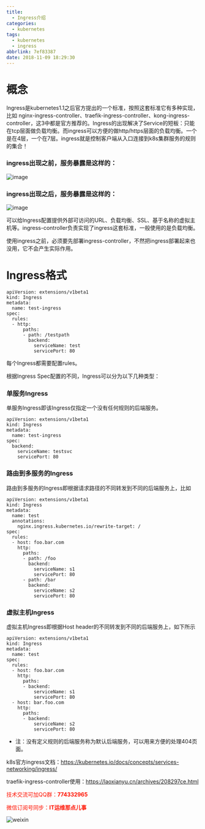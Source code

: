 ```yaml
---
title:
  - Ingress介绍
categories:
  - kubernetes
tags:
  - kubernetes
  - ingress
abbrlink: 7ef83387
date: 2018-11-09 18:29:30
---
```


# 概念

Ingress是kubernetes1.1之后官方提出的一个标准，按照这套标准它有多种实现，比如 nginx-ingress-controller、traefik-ingress-controller、kong-ingress-controller，这3中都是官方推荐的。Ingress的出现解决了Service的短板：只能在tcp层面做负载均衡。而ingress可以方便的做http/https层面的负载均衡。一个是在4层，一个在7层。ingress就是控制客户端从入口连接到k8s集群服务的规则的集合！

### ingress出现之前，服务暴露是这样的：

![image](http://dl-blog.laoxianyu.cn/image2018-8-10_14-6-49.png)


### ingress出现之后，服务暴露是这样的：
<!--more-->

![image](http://dl-blog.laoxianyu.cn/image2018-8-10_14-7-29.png)

可以给Ingress配置提供外部可访问的URL、负载均衡、SSL、基于名称的虚拟主机等。ingress-controller负责实现了ingress这套标准，一般使用的是负载均衡。


使用ingress之前，必须要先部署ingress-controller，不然把ingress部署起来也没用，它不会产生实际作用。

# Ingress格式
```
apiVersion: extensions/v1beta1
kind: Ingress
metadata:
  name: test-ingress
spec:
  rules:
  - http:
      paths:
      - path: /testpath
        backend:
          serviceName: test
          servicePort: 80
```
每个Ingress都需要配置rules。

根据Ingress Spec配置的不同，Ingress可以分为以下几种类型：

### 单服务Ingress
单服务Ingress即该Ingress仅指定一个没有任何规则的后端服务。
```
apiVersion: extensions/v1beta1
kind: Ingress
metadata:
  name: test-ingress
spec:
  backend:
    serviceName: testsvc
    servicePort: 80
```

### 路由到多服务的Ingress
路由到多服务的Ingress即根据请求路径的不同转发到不同的后端服务上，比如
```
apiVersion: extensions/v1beta1
kind: Ingress
metadata:
  name: test
  annotations:
    nginx.ingress.kubernetes.io/rewrite-target: /
spec:
  rules:
  - host: foo.bar.com
    http:
      paths:
      - path: /foo
        backend:
          serviceName: s1
          servicePort: 80
      - path: /bar
        backend:
          serviceName: s2
          servicePort: 80
```
### 虚拟主机Ingress
虚拟主机Ingress即根据Host header的不同转发到不同的后端服务上，如下所示
```
apiVersion: extensions/v1beta1
kind: Ingress
metadata:
  name: test
spec:
  rules:
  - host: foo.bar.com
    http:
      paths:
      - backend:
          serviceName: s1
          servicePort: 80
  - host: bar.foo.com
    http:
      paths:
      - backend:
          serviceName: s2
          servicePort: 80
```
* 注：没有定义规则的后端服务称为默认后端服务，可以用来方便的处理404页面。



k8s官方ingress文档：https://kubernetes.io/docs/concepts/services-networking/ingress/

traefik-ingress-controller使用：https://laoxianyu.cn/archives/208297ce.html

<font color=#ff1201>技术交流可加QQ群：**774332965**<br></font>

<font color=#ff1201>微信订阅号同步：**IT运维那点儿事**</font>

![weixin](http://dl-blog.laoxianyu.cn/weixindy.jpg)

